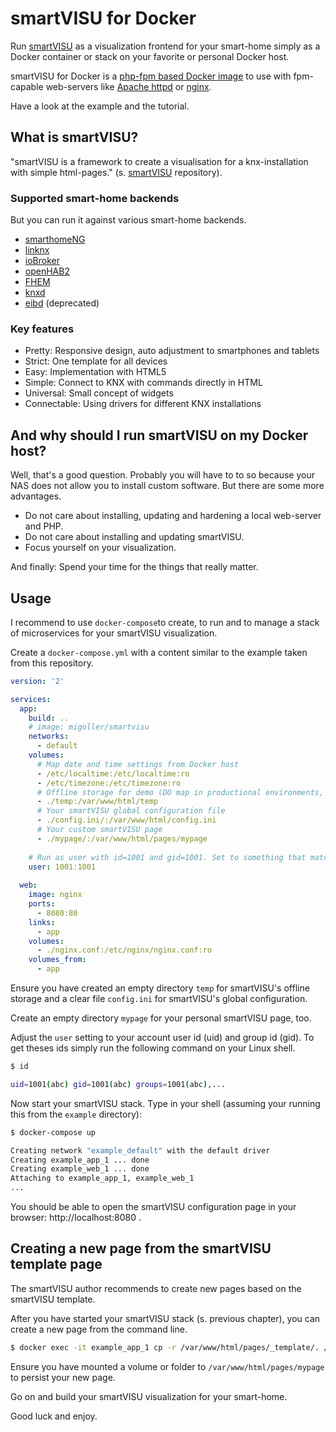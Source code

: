 # smartVISU for Docker

Run [smartVISU](https://github.com/Martin-Gleiss/smartvisu) as a visualization frontend for your smart-home simply as a Docker container or stack on your favorite or personal Docker host.

smartVISU for Docker is a [php-fpm based Docker image](https://hub.docker.com/_/php) to use with fpm-capable web-servers like [Apache httpd](https://httpd.apache.org/) or [nginx](https://www.nginx.com/).

Have a look at the example and the tutorial.

## What is smartVISU?

"smartVISU is a framework to create a visualisation for a knx-installation with simple html-pages." (s. [smartVISU](https://github.com/Martin-Gleiss/smartvisu) repository). 

### Supported smart-home backends

But you can run it against various smart-home backends.

- [smarthomeNG](https://github.com/smarthomeNG)
- [linknx](http://sourceforge.net/projects/linknx/)
- [ioBroker](https://github.com/ioBroker/ioBroker)
- [openHAB2](https://github.com/openhab)
- [FHEM](https://fhem.de/)
- [knxd](https://github.com/knxd/knxd)
- [eibd](http://www.auto.tuwien.ac.at/~mkoegler/index.php/eibd) (deprecated)

### Key features

- Pretty: Responsive design, auto adjustment to smartphones and tablets
- Strict: One template for all devices
- Easy: Implementation with HTML5
- Simple: Connect to KNX with commands directly in HTML
- Universal: Small concept of widgets
- Connectable: Using drivers for different KNX installations

## And why should I run smartVISU on my Docker host?

Well, that's a good question. Probably you will have to to so because your NAS does not allow you to install custom software. But there are some more advantages.

- Do not care about installing, updating and hardening a local web-server and PHP.
- Do not care about installing and updating smartVISU.
- Focus yourself on your visualization.

And finally: Spend your time for the things that really matter.

## Usage

I recommend to use `docker-compose`to create, to run and to manage a stack of microservices for your smartVISU visualization.

Create a `docker-compose.yml` with a content similar to the example taken from this repository.

```yml
version: '2'

services:
  app:
    build: ..
    # image: migoller/smartvisu
    networks:
      - default
    volumes:
      # Map date and time settings from Docker host
      - /etc/localtime:/etc/localtime:ro
      - /etc/timezone:/etc/timezone:ro
      # Offline storage for demo (DO map in productional environments, too)
      - ./temp:/var/www/html/temp
      # Your smartVISU global configuration file
      - ./config.ini/:/var/www/html/config.ini
      # Your custom smartVISU page
      - ./mypage/:/var/www/html/pages/mypage
    
    # Run as user with id=1001 and gid=1001. Set to something that matches your needs!
    user: 1001:1001
  
  web:
    image: nginx
    ports:
      - 8080:80
    links:
      - app
    volumes:
      - ./nginx.conf:/etc/nginx/nginx.conf:ro
    volumes_from:
      - app

```

Ensure you have created an empty directory `temp` for smartVISU's offline storage and a clear file `config.ini` for smartVISU's global configuration.

Create an empty directory `mypage` for your personal smartVISU page, too.

Adjust the `user` setting to your account user id (uid) and group id (gid). To get theses ids simply run the following command on your Linux shell.

```sh
$ id

uid=1001(abc) gid=1001(abc) groups=1001(abc),...
```

Now start your smartVISU stack. Type in your shell (assuming your running this from the `example` directory):

```sh
$ docker-compose up

Creating network "example_default" with the default driver
Creating example_app_1 ... done
Creating example_web_1 ... done
Attaching to example_app_1, example_web_1
...
```

You should be able to open the smartVISU configuration page in your browser: http://localhost:8080 .

## Creating a new page from the smartVISU template page

The smartVISU author recommends to create new pages based on the smartVISU template.

After you have started your smartVISU stack (s. previous chapter), you can create a new page from the command line.

```sh
$ docker exec -it example_app_1 cp -r /var/www/html/pages/_template/. /var/www/html/pages/mypage
```

Ensure you have mounted a volume or folder to `/var/www/html/pages/mypage` to persist your new page.

Go on and build your smartVISU visualization for your smart-home.


Good luck and enjoy.
